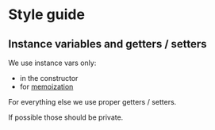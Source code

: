 # Style guide

## Instance variables and getters / setters

We use instance vars only:

- in the constructor
- for [memoization](http://gavinmiller.io/2013/basics-of-ruby-memoization/)

For everything else we use proper getters / setters.

If possible those should be private.
